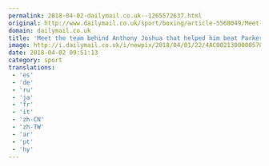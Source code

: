 ```yaml
---
permalink: 2018-04-02-dailymail.co.uk--1265572637.html
original: http://www.dailymail.co.uk/sport/boxing/article-5568049/Meet-team-Anthony-Joshua-helped-beat-Parker.html?ITO=1490&ns_mchannel=rss&ns_campaign=1490
domain: dailymail.co.uk
title: 'Meet the team behind Anthony Joshua that helped him beat Parker'
image: http://i.dailymail.co.uk/i/newpix/2018/04/01/22/4AC0021300000578-0-image-a-19_1522618342290.jpg
date: 2018-04-02 09:51:13
category: sport
translations: 
 - 'es'
 - 'de'
 - 'ru'
 - 'ja'
 - 'fr'
 - 'it'
 - 'zh-CN'
 - 'zh-TW'
 - 'ar'
 - 'pt'
 - 'hy'
---
```


